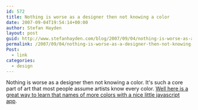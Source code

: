 ```yaml
---
id: 572
title: Nothing is worse as a designer then not knowing a color
date: 2007-09-04T19:54:14+00:00
author: Stefan Hayden
layout: post
guid: http://www.stefanhayden.com/blog/2007/09/04/nothing-is-worse-as-a-designer-then-not-knowing-a-color/
permalink: /2007/09/04/nothing-is-worse-as-a-designer-then-not-knowing-a-color/
Post:
  - link
categories:
  - design
---
```

Nothing is worse as a designer then not knowing a color. It's such a core part of art that most people assume artists know every color. <a href="http://chir.ag/phernalia/name-that-color/">Well here is a great way to learn that names of more colors with a nice little javascript app</a>.